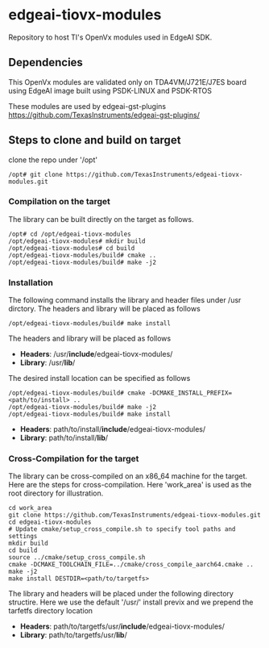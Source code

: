 # edgeai-tiovx-modules
Repository to host TI's OpenVx modules used in EdgeAI SDK.

## Dependencies
This OpenVx modules are validated only on TDA4VM/J721E/J7ES board using
EdgeAI image built using PSDK-LINUX and PSDK-RTOS

These modules are used by edgeai-gst-plugins https://github.com/TexasInstruments/edgeai-gst-plugins/

## Steps to clone and build on target
clone the repo under '/opt'
```
/opt# git clone https://github.com/TexasInstruments/edgeai-tiovx-modules.git
```

### Compilation on the target
The library can be built directly on the target as follows.

```
/opt# cd /opt/edgeai-tiovx-modules
/opt/edgeai-tiovx-modules# mkdir build
/opt/edgeai-tiovx-modules# cd build
/opt/edgeai-tiovx-modules/build# cmake ..
/opt/edgeai-tiovx-modules/build# make -j2
```

### Installation
The following command installs the library and header files under /usr dirctory. The headers
and library will be placed as follows

```
/opt/edgeai-tiovx-modules/build# make install
```

The headers and library will be placed as follows

- **Headers**: /usr/**include**/edgeai-tiovx-modules/
- **Library**: /usr/**lib**/

The desired install location can be specified as follows

```
/opt/edgeai-tiovx-modules/build# cmake -DCMAKE_INSTALL_PREFIX=<path/to/install> ..
/opt/edgeai-tiovx-modules/build# make -j2
/opt/edgeai-tiovx-modules/build# make install
```

- **Headers**: path/to/install/**include**/edgeai-tiovx-modules/
- **Library**: path/to/install/**lib**/

### Cross-Compilation for the target
The library can be cross-compiled on an x86_64 machine for the target. Here are the steps for cross-compilation.
Here 'work_area' is used as the root directory for illustration.

```
cd work_area
git clone https://github.com/TexasInstruments/edgeai-tiovx-modules.git
cd edgeai-tiovx-modules
# Update cmake/setup_cross_compile.sh to specify tool paths and settings
mkdir build
cd build
source ../cmake/setup_cross_compile.sh
cmake -DCMAKE_TOOLCHAIN_FILE=../cmake/cross_compile_aarch64.cmake ..
make -j2
make install DESTDIR=<path/to/targetfs>
```
The library and headers will be placed under the following directory structire. Here we use the default
'/usr/' install previx and we prepend the tarfetfs directory location

- **Headers**: path/to/targetfs/usr/**include**/edgeai-tiovx-modules/
- **Library**: path/to/targetfs/usr/**lib**/

